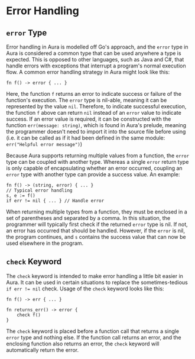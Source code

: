 # Error Handling

## `error` Type

Error handling in Aura is modelled off Go's approach, and the `error` type in Aura is considered a common type that can
be used anywhere a type is expected. This is opposed to other languages, such as Java and C#, that handle errors with
exceptions that interrupt a program's normal execution flow. A common error handling strategy in Aura might look like this:
```
fn f() -> error { ... }
```

Here, the function `f` returns an error to indicate success or failure of the function's execution. The `error` type is
nil-able, meaning it can be represented by the value `nil`. Therefore, to indicate successful execution, the function `f`
above can return `nil` instead of an `error` value to indicate success. If an error value is required, it can be constructed
with the function `err(message: string)`, which is found in Aura's prelude, meaning the programmer doesn't need to import it into
the source file before using (i.e. it can be called as if it had been defined in the same module: `err("Helpful error message")`)

Because Aura supports returning multiple values from a function, the `error` type can be coupled with another type. Whereas
a single `error` return type is only capable of encapsulating whether an error occurred, coupling an `error` type
with another type can provide a success value. An example:
```
fn f() -> (string, error) { ... }
// Typical error handling
s, e := f()
if err != nil { ... } // Handle error
```

When returning multiple types from a function, they must be enclosed in a set of parentheses and separated by a comma. In
this situation, the programmer will typically first check if the returned `error` type is nil. If not, an error has occurred
that should be handled. However, if the `error` is nil, the program continues, and `s` contains the success value that can
now be used elsewhere in the program.

## `check` Keyword

The `check` keyword is intended to make error handling a little bit easier in Aura. It can be used in certain situations
to replace the sometimes-tedious `if err != nil` check. Usage of the `check` keyword looks like this:
```
fn f() -> err { ... }

fn returns_err() -> error {
    check f()
}
```

The `check` keyword is placed before a function call that returns a single `error` type and nothing else. If the function 
call returns an error, and the enclosing function also returns an error, the `check` keyword will automatically return the
error.